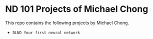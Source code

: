 ND 101 Projects of Michael Chong
======

This repo contains the following projects by Michael Chong.

- ​`DLND Your first neural network`